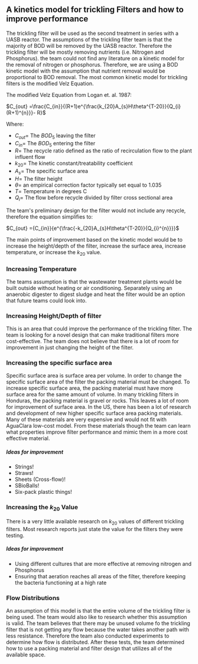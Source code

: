 
## A kinetics model for trickling Filters and how to improve performance

The trickling filter will be used as the second treatment in series with a UASB reactor. The assumptions of the trickling filter team is that the majority of BOD will be removed by the UASB reactor. Therefore the trickling filter will be mostly removing nutrients (i.e. Nitrogen and Phosphorus). the team could not find any literature on a kinetic model for the removal of nitrogen or phosphorus. Therefore, we are using a BOD kinetic model with the assumption that nutrient removal would be proportional to BOD removal. The most common kinetic model for trickling filters is the modified Velz Equation.

The modified Velz Equation from Logan et. al. 1987:

$C_{out} =\frac{C_{in}}{(R+1)e^{\frac{k_{20}A_{s}H\theta^{T-20}}{Q_{i}(R+1)^{n}}}- R}$

Where:
* $C_{out}=$ The $BOD_{5}$ leaving the filter
* $C_{in}=$ The $BOD_{5}$ entering the filter
* $R=$  The recycle ratio defined as the ratio of recirculation flow to the plant influent flow
* $k_{20}=$ The kinetic constant/treatability coefficient
* $A_{s}=$ The specific surface area
* $H=$ The filter height
* $\theta=$ an empirical correction factor typically set equal to 1.035
* $T=$ Temperature in degrees C
* $Q_{i}=$ The flow before recycle divided by filter cross sectional area

The team's preliminary design for the filter would not include any recycle, therefore the equation simplifies to:

$C_{out} ={C_{in}}{e^{\frac{-k_{20}A_{s}H\theta^{T-20}}{Q_{i}^{n}}}}$

The main points of improvement based on the kinetic model would be to increase the height/depth of the filter, increase the surface area, increase temperature, or increase the $k_{20}$ value.

### Increasing Temperature
The teams assumption is that the wastewater treatment plants would be built outside without heating or air conditioning. Separately using an anaerobic digester to digest sludge and heat the filter would be an option that future teams could look into.

### Increasing Height/Depth of filter
This is an area that could improve the performance of the trickling filter. The team is looking for a novel design that can make traditional filters more cost-effective. The team does not believe that there is a lot of room for improvement in just changing the height of the filter.

### Increasing the specific surface area
Specific surface area is surface area per volume. In order to change the specific surface area of the filter the packing material must be changed. To increase specific surface area, the packing material must have more surface area for the same amount of volume. In many trickling filters in Honduras, the packing material is gravel or rocks. This leaves a lot of room for improvement of surface area. In the US, there has been a lot of research and development of new higher specific surface area packing materials. Many of these materials are very expensive and would not fit with AguaClara low-cost model. From these materials though the team can learn what properties improve filter performance and mimic them in a more cost effective material.  
##### Ideas for improvement
* Strings!
* Straws!
* Sheets (Cross-flow)!
* SBioBalls!
* Six-pack plastic things!

### Increasing the $k_{20}$ Value
There is a very little available research on $k_{20}$ values of different trickling filters. Most research reports just state the value for the filters they were testing.
##### Ideas for improvement
* Using different cultures that are more effective at removing nitrogen and Phosphorus
* Ensuring that aeration reaches all areas of the filter, therefore keeping the bacteria functioning at a high rate


### Flow Distributions
An assumption of this model is that the entire volume of the trickling filter is being used. The team would also like to research whether this assumption is valid. The team believes that there may be unused volume fo the trickling filter that is not getting any flow because the water takes another path with less resistance. Therefore the team also conducted experiments to determine how flow is distributed. After these tests, the team determined how to use a packing material and filter design that utilizes all of the available space.  
